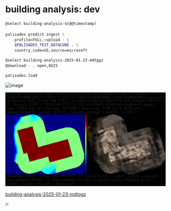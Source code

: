 # building analysis: dev

```bash
@select building-analysis-$(@@timestamp)

palisades predict ingest \
    profile=FULL,~upload - \
    $PALISADES_TEST_DATACUBE . \
    country_code=US,source=microsoft
```

```bash
@select building-analysis-2025-01-23-mdtggz
@download - . open,QGIS
```

```python
palisades.load
```

![image](https://github.com/kamangir/assets/blob/main/palisades/building-analysis-2.png?raw=true)

![image](https://github.com/kamangir/assets/blob/main/palisades/thumbnail-11-031311102213-103001010B9A1B00-103001010B9A1B00-visual-prediction000075.png?raw=true)


[building-analysis-2025-01-23-mdtggz](https://kamangir-public.s3.ca-central-1.amazonaws.com/building-analysis-2025-01-23-mdtggz.tar.gz)

🔥

